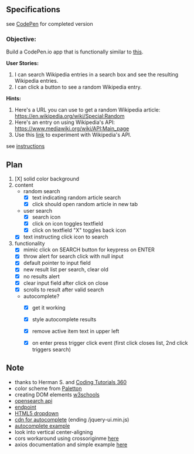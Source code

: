 ## Specifications

see [CodePen](http://codepen.io/gracen/full/pRjgOv/) for completed version


### Objective:
Build a CodePen.io app that is functionally similar to [this](https://codepen.io/FreeCodeCamp/full/wGqEga/).

**User Stories:**  

1. I can search Wikipedia entries in a search box and see the resulting Wikipedia entries.
2. I can click a button to see a random Wikipedia entry.

**Hints:**

1. Here's a URL you can use to get a random Wikipedia article: https://en.wikipedia.org/wiki/Special:Random
2. Here's an entry on using Wikipedia's API: https://www.mediawiki.org/wiki/API:Main_page
3. Use this [link](https://en.wikipedia.org/wiki/Special:ApiSandbox#action=query&titles=Main%20Page&prop=revisions&rvprop=content&format=jsonfm) to experiment with Wikipedia's API.


see [instructions](https://www.freecodecamp.com/challenges/build-a-wikipedia-viewer)


## Plan
1. [X] solid color background
2. content
    - random search
        - [X] text indicating random article search
        - [X] click should open random article in new tab
    - user search
        - [X] search icon
        - [X] click on icon toggles textfield
        - [X] click on textfield "X" toggles back icon
    - [X] text instructing click icon to search
3. functionality
    - [X] mimic click on SEARCH button for keypress on ENTER
    - [X] throw alert for search click with null input
    - [X] default pointer to input field
    - [X] new result list per search, clear old
    - [X] no results alert
    - [X] clear input field after click on close
    - [X] scrolls to result after valid search
    - autocomplete?
        - [X] get it working
        - [X] style autocomplete results
        - [X] remove active item text in upper left
        - [X] on enter press trigger click event (first click closes list, 2nd click triggers search)


## Note

- thanks to Herman S. and [Coding Tutorials 360](https://www.youtube.com/channel/UC5Wi_NYysX-LfcqT3Hq9Faw)
- color scheme from [Paletton](http://paletton.com/#uid=14J0u0kllllaFw0g0qFqFg0w0aF)
- creating DOM elements [w3schools](http://www.w3schools.com/jsref/tryit.asp?filename=tryjsref_anchor_create)
- [opensearch api](https://www.mediawiki.org/wiki/API:Opensearch)
- [endpoint](https://www.mediawiki.org/wiki/API:Main_page#The_endpoint)
- [HTML5 dropdown](https://helgesverre.com/blog/textbox-dropdown-html5/)
- [cdn for autocomplete](https://cdnjs.com/libraries/jqueryui) (ending /jquery-ui.min.js)
- [autocomplete example](http://w3lessons.info/2015/03/01/autocomplete-search-using-wikipedia-api-and-jquery-ui/)
- look into vertical center-aligning
- cors workaround using crossoriginme [here](https://crossorigin.me/)
- axios documentation and simple example [here](https://www.npmjs.com/package/axios)
